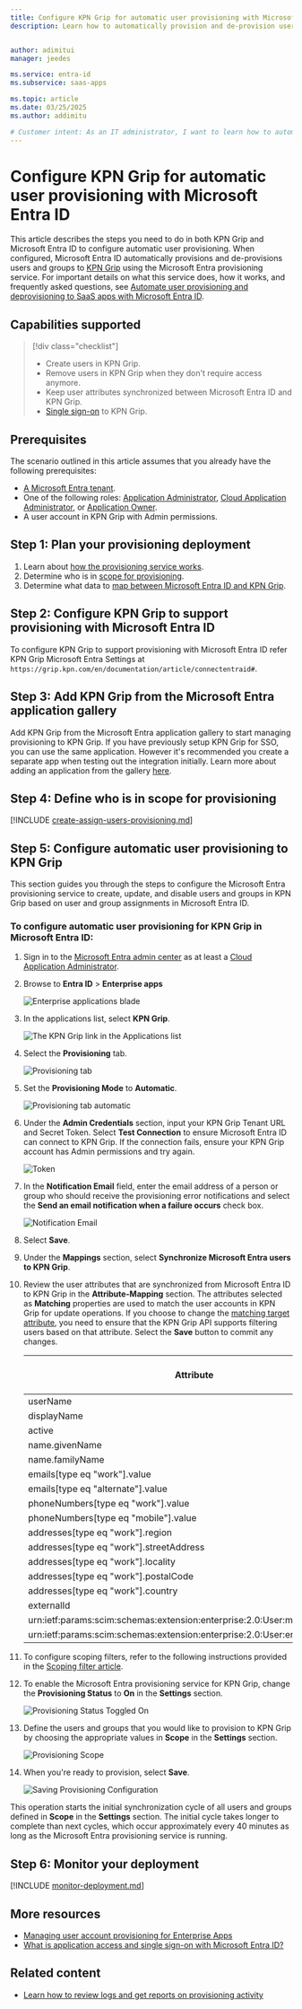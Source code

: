 ```yaml
---
title: Configure KPN Grip for automatic user provisioning with Microsoft Entra ID
description: Learn how to automatically provision and de-provision user accounts from Microsoft Entra ID to KPN Grip.


author: adimitui
manager: jeedes

ms.service: entra-id
ms.subservice: saas-apps

ms.topic: article
ms.date: 03/25/2025
ms.author: addimitu

# Customer intent: As an IT administrator, I want to learn how to automatically provision and deprovision user accounts from Microsoft Entra ID to KPN Grip so that I can streamline the user management process and ensure that users have the appropriate access to KPN Grip.
---
```


# Configure KPN Grip for automatic user provisioning with Microsoft Entra ID

This article describes the steps you need to do in both KPN Grip and Microsoft Entra ID to configure automatic user provisioning. When configured, Microsoft Entra ID automatically provisions and de-provisions users and groups to [KPN Grip](https://grip.kpn.com) using the Microsoft Entra provisioning service. For important details on what this service does, how it works, and frequently asked questions, see [Automate user provisioning and deprovisioning to SaaS apps with Microsoft Entra ID](~/identity/app-provisioning/user-provisioning.md). 


## Capabilities supported
> [!div class="checklist"]
> * Create users in KPN Grip.
> * Remove users in KPN Grip when they don't require access anymore.
> * Keep user attributes synchronized between Microsoft Entra ID and KPN Grip.
> * [Single sign-on](~/identity/enterprise-apps/add-application-portal-setup-oidc-sso.md) to KPN Grip.

## Prerequisites

The scenario outlined in this article assumes that you already have the following prerequisites:

* [A Microsoft Entra tenant](~/identity-platform/quickstart-create-new-tenant.md). 
* One of the following roles: [Application Administrator](/entra/identity/role-based-access-control/permissions-reference#application-administrator), [Cloud Application Administrator](/entra/identity/role-based-access-control/permissions-reference#cloud-application-administrator), or [Application Owner](/entra/fundamentals/users-default-permissions#owned-enterprise-applications).
* A user account in KPN Grip with Admin permissions.

## Step 1: Plan your provisioning deployment
1. Learn about [how the provisioning service works](~/identity/app-provisioning/user-provisioning.md).
1. Determine who is in [scope for provisioning](~/identity/app-provisioning/define-conditional-rules-for-provisioning-user-accounts.md).
1. Determine what data to [map between Microsoft Entra ID and KPN Grip](~/identity/app-provisioning/customize-application-attributes.md). 

<a name='step-2-configure-kpn-grip-to-support-provisioning-with-azure-ad'></a>

## Step 2: Configure KPN Grip to support provisioning with Microsoft Entra ID

To configure KPN Grip to support provisioning with Microsoft Entra ID refer KPN Grip Microsoft Entra Settings at `https://grip.kpn.com/en/documentation/article/connectentraid#`.

<a name='step-3-add-kpn-grip-from-the-azure-ad-application-gallery'></a>

## Step 3: Add KPN Grip from the Microsoft Entra application gallery

Add KPN Grip from the Microsoft Entra application gallery to start managing provisioning to KPN Grip. If you have previously setup KPN Grip for SSO, you can use the same application. However it's recommended you create a separate app when testing out the integration initially. Learn more about adding an application from the gallery [here](~/identity/enterprise-apps/add-application-portal.md). 

## Step 4: Define who is in scope for provisioning 

[!INCLUDE [create-assign-users-provisioning.md](~/identity/saas-apps/includes/create-assign-users-provisioning.md)]

## Step 5: Configure automatic user provisioning to KPN Grip 

This section guides you through the steps to configure the Microsoft Entra provisioning service to create, update, and disable users and groups in KPN Grip based on user and group assignments in Microsoft Entra ID.

<a name='to-configure-automatic-user-provisioning-for-kpn-grip-in-azure-ad'></a>

### To configure automatic user provisioning for KPN Grip in Microsoft Entra ID:

1. Sign in to the [Microsoft Entra admin center](https://entra.microsoft.com) as at least a [Cloud Application Administrator](~/identity/role-based-access-control/permissions-reference.md#cloud-application-administrator).
1. Browse to **Entra ID** > **Enterprise apps**

	![Enterprise applications blade](common/enterprise-applications.png)

1. In the applications list, select **KPN Grip**.

	![The KPN Grip link in the Applications list](common/all-applications.png)

1. Select the **Provisioning** tab.

	![Provisioning tab](common/provisioning.png)

1. Set the **Provisioning Mode** to **Automatic**.

	![Provisioning tab automatic](common/provisioning-automatic.png)

1. Under the **Admin Credentials** section, input your KPN Grip Tenant URL and Secret Token. Select **Test Connection** to ensure Microsoft Entra ID can connect to KPN Grip. If the connection fails, ensure your KPN Grip account has Admin permissions and try again.

 	![Token](common/provisioning-testconnection-tenanturltoken.png)

1. In the **Notification Email** field, enter the email address of a person or group who should receive the provisioning error notifications and select the **Send an email notification when a failure occurs** check box.

	![Notification Email](common/provisioning-notification-email.png)

1. Select **Save**.

1. Under the **Mappings** section, select **Synchronize Microsoft Entra users to KPN Grip**.

1. Review the user attributes that are synchronized from Microsoft Entra ID to KPN Grip in the **Attribute-Mapping** section. The attributes selected as **Matching** properties are used to match the user accounts in KPN Grip for update operations. If you choose to change the [matching target attribute](~/identity/app-provisioning/customize-application-attributes.md), you need to ensure that the KPN Grip API supports filtering users based on that attribute. Select the **Save** button to commit any changes.

   |Attribute|Type|Supported for filtering|Required by KPN Grip
   |---|---|---|---|
   |userName|String|&check;|&check;
   |displayName|String||&check;
   |active|Boolean|| 
   |name.givenName|String||
   |name.familyName|String||
   |emails[type eq "work"].value|String||
   |emails[type eq "alternate"].value|String||
   |phoneNumbers[type eq "work"].value|String||
   |phoneNumbers[type eq "mobile"].value|String||
   |addresses[type eq "work"].region|String||
   |addresses[type eq "work"].streetAddress|String||
   |addresses[type eq "work"].locality|String||
   |addresses[type eq "work"].postalCode|String||
   |addresses[type eq "work"].country|String||    
   |externalId|String||
   |urn:ietf:params:scim:schemas:extension:enterprise:2.0:User:manager|String||
   |urn:ietf:params:scim:schemas:extension:enterprise:2.0:User:employeeNumber|String||

1. To configure scoping filters, refer to the following instructions provided in the [Scoping filter  article](~/identity/app-provisioning/define-conditional-rules-for-provisioning-user-accounts.md).

1. To enable the Microsoft Entra provisioning service for KPN Grip, change the **Provisioning Status** to **On** in the **Settings** section.

	![Provisioning Status Toggled On](common/provisioning-toggle-on.png)

1. Define the users and groups that you would like to provision to KPN Grip by choosing the appropriate values in **Scope** in the **Settings** section.

	![Provisioning Scope](common/provisioning-scope.png)

1. When you're ready to provision, select **Save**.

	![Saving Provisioning Configuration](common/provisioning-configuration-save.png)

This operation starts the initial synchronization cycle of all users and groups defined in **Scope** in the **Settings** section. The initial cycle takes longer to complete than next cycles, which occur approximately every 40 minutes as long as the Microsoft Entra provisioning service is running. 

## Step 6: Monitor your deployment

[!INCLUDE [monitor-deployment.md](~/identity/saas-apps/includes/monitor-deployment.md)]

## More resources

* [Managing user account provisioning for Enterprise Apps](~/identity/app-provisioning/configure-automatic-user-provisioning-portal.md)
* [What is application access and single sign-on with Microsoft Entra ID?](~/identity/enterprise-apps/what-is-single-sign-on.md)

## Related content

* [Learn how to review logs and get reports on provisioning activity](~/identity/app-provisioning/check-status-user-account-provisioning.md)
